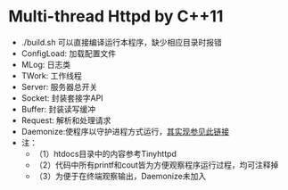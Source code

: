 # Multi-thread Httpd by C++11
- ./build.sh 可以直接编译运行本程序，缺少相应目录时报错
- ConfigLoad: 加载配置文件
- MLog: 日志类
- TWork: 工作线程
- Server: 服务器总开关
- Socket: 封装套接字API
- Buffer: 封装读写缓冲
- Request: 解析和处理请求
- Daemonize:使程序以守护进程方式运行，[其实现参见此链接](https://github.com/IdiotXue/Daemon)
- 注：
    - （1）htdocs目录中的内容参考Tinyhttpd 
    - （2）代码中所有printf和cout皆为方便观察程序运行过程，均可注释掉
    - （3）为便于在终端观察输出，Daemonize未加入
